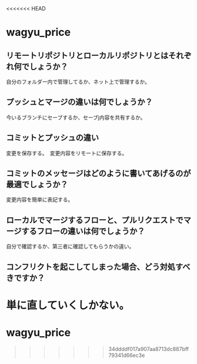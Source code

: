 <<<<<<< HEAD
# wagyu_price

## リモートリポジトリとローカルリポジトリとはそれぞれ何でしょうか？
自分のフォルダー内で管理してるか、ネット上で管理するか。


## プッシュとマージの違いは何でしょうか？
今いるブランチにセーブするか、セーブj内容を共有するか。


## コミットとプッシュの違い
変更を保存する。　変更内容をリモートに保存する。


## コミットのメッセージはどのように書いてあげるのが最適でしょうか？
変更内容を簡単に表記する。


## ローカルでマージするフローと、プルリクエストでマージするフローの違いは何でしょうか？
自分で確認するか、第三者に確認してもらうかの違い。


## コンフリクトを起こしてしまった場合、どう対処すべきですか？
単に直していくしかない。
=======
# wagyu_price
>>>>>>> 34ddddf017a907aa8713dc887bff79341d66ec3e
